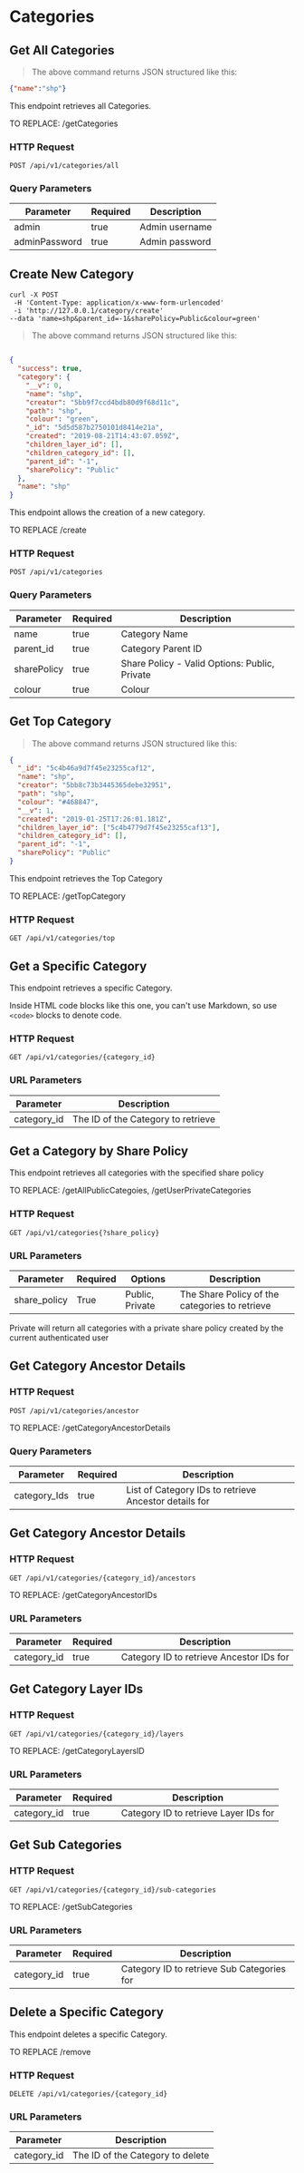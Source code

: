 # Categories

## Get All Categories

> The above command returns JSON structured like this:

```json
{"name":"shp"}
```

This endpoint retrieves all Categories.

TO REPLACE: /getCategories

### HTTP Request

`POST /api/v1/categories/all`

### Query Parameters

Parameter | Required | Description
--------- | ------- | -----------
admin | true | Admin username
adminPassword | true | Admin password

## Create New Category

```shell
curl -X POST
 -H 'Content-Type: application/x-www-form-urlencoded'
 -i 'http://127.0.0.1/category/create'
--data 'name=shp&parent_id=-1&sharePolicy=Public&colour=green'
```

> The above command returns JSON structured like this:

```json

{
  "success": true,
  "category": {
    "__v": 0,
    "name": "shp",
    "creator": "5bb9f7ccd4bdb80d9f68d11c",
    "path": "shp",
    "colour": "green",
    "_id": "5d5d587b2750101d8414e21a",
    "created": "2019-08-21T14:43:07.059Z",
    "children_layer_id": [],
    "children_category_id": [],
    "parent_id": "-1",
    "sharePolicy": "Public"
  },
  "name": "shp"
}

```

This endpoint allows the creation of a new category.

TO REPLACE /create

### HTTP Request

`POST /api/v1/categories`

### Query Parameters

Parameter | Required | Description
--------- | ------- | -----------
name | true | Category Name
parent_id | true | Category Parent ID
sharePolicy | true | Share Policy - Valid Options: Public, Private
colour | true | Colour

## Get Top Category

> The above command returns JSON structured like this:

```json
{
  "_id": "5c4b46a9d7f45e23255caf12",
  "name": "shp",
  "creator": "5bb8c73b3445365debe32951",
  "path": "shp",
  "colour": "#468847",
  "__v": 1,
  "created": "2019-01-25T17:26:01.181Z",
  "children_layer_id": ["5c4b4779d7f45e23255caf13"],
  "children_category_id": [],
  "parent_id": "-1",
  "sharePolicy": "Public"
}
```

This endpoint retrieves the Top Category

TO REPLACE: /getTopCategory

### HTTP Request

`GET /api/v1/categories/top`

## Get a Specific Category

This endpoint retrieves a specific Category.

<aside class="warning">Inside HTML code blocks like this one, you can't use Markdown, so use <code>&lt;code&gt;</code> blocks to denote code.</aside>

### HTTP Request

`GET /api/v1/categories/{category_id}`

### URL Parameters

Parameter | Description
--------- | -----------
category_id | The ID of the Category to retrieve

## Get a Category by Share Policy

This endpoint retrieves all categories with the specified share policy

TO REPLACE: /getAllPublicCategoies, /getUserPrivateCategories

### HTTP Request

`GET /api/v1/categories{?share_policy}`

### URL Parameters

Parameter | Required | Options | Description
--------- | -------- | ------- | -----------
share_policy | True | Public, Private | The Share Policy of the categories to retrieve

<aside class="notice">Private will return all categories with a private share policy created by the current authenticated user</aside>

## Get Category Ancestor Details

### HTTP Request

`POST /api/v1/categories/ancestor`

TO REPLACE: /getCategoryAncestorDetails

### Query Parameters

Parameter | Required | Description
--------- | ------- | -----------
category_Ids | true | List of Category IDs to retrieve Ancestor details for

## Get Category Ancestor Details

### HTTP Request

`GET /api/v1/categories/{category_id}/ancestors`

TO REPLACE: /getCategoryAncestorIDs

### URL Parameters

Parameter | Required | Description
--------- | ------- | -----------
category_id | true | Category ID to retrieve Ancestor IDs for


## Get Category Layer IDs

### HTTP Request

`GET /api/v1/categories/{category_id}/layers`

TO REPLACE: /getCategoryLayersID

### URL Parameters

Parameter | Required | Description
--------- | ------- | -----------
category_id | true | Category ID to retrieve Layer IDs for

## Get Sub Categories

### HTTP Request

`GET /api/v1/categories/{category_id}/sub-categories`

TO REPLACE: /getSubCategories

### URL Parameters

Parameter | Required | Description
--------- | ------- | -----------
category_id | true | Category ID to retrieve Sub Categories for


## Delete a Specific Category


This endpoint deletes a specific Category.

TO REPLACE /remove

### HTTP Request

`DELETE /api/v1/categories/{category_id}`

### URL Parameters

Parameter | Description
--------- | -----------
category_id | The ID of the Category to delete